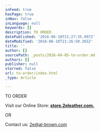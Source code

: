 ```yaml
---
inFeed: true
hasPage: true
inNav: false
inLanguage: null
keywords: []
description: TO ORDER
datePublished: '2016-06-10T21:27:35.097Z'
dateModified: '2016-06-10T21:26:50.365Z'
title: ''
author: []
sourcePath: _posts/2016-04-05-to-order.md
authors: []
publisher: null
starred: false
url: to-order/index.html
_type: Article

---
```

TO ORDER

Visit our Online Store: **[store.2eleather.com.][0]**

OR

Contact us: 2e@al-brown.com

[0]: http://store.2eleather.com/